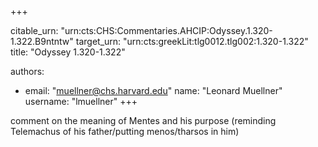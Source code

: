 +++


citable_urn: "urn:cts:CHS:Commentaries.AHCIP:Odyssey.1.320-1.322.B9ntntw"
target_urn: "urn:cts:greekLit:tlg0012.tlg002:1.320-1.322"
title: "Odyssey 1.320-1.322"

authors:
- email: "muellner@chs.harvard.edu"
  name: "Leonard Muellner"
  username: "lmuellner"
+++

<p>comment on the meaning of Mentes and his purpose (reminding Telemachus of his father/putting menos/tharsos in him)</p>
